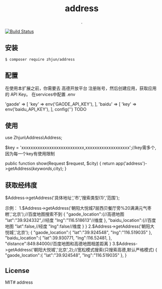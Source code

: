 <h1 align="center"> address </h1>

<p align="center"> .</p>


[![Build Status](https://travis-ci.org/overtrue/weather.svg?branch=master)](https://travis-ci.org/overtrue/weather)

## 安装

```shell
$ composer require zhjun/address
```
## 配置
在使用本扩展之前，你需要去 高德开放平台 注册账号，然后创建应用，获取应用的 API Key。
在services中配置
.env

'gaode' => [
        'key' => env('GAODE_API_KEY'),
    ],
 'baidu' => [
         'key' => env('baidu_API_KEY'),
    ],
config('')
TODO

## 使用

use Zhjun\Address\Address;

$key = 'xxxxxxxxxxxxxxxxxxxxxxxxxxx,xxxxxxxxxxxxxxxxxxx';//key需多个,因为每一个key有使用限制

public function show(Request $request, $city)
    {
        return app('address')->getAddress($keywords,$city);
    }



## 获取经纬度

$Address->getAddress('具体地址','市','搜索类型(1)','范围');


示例：
1.$Address->getAddress('朝阳大悦城7层西贝餐厅旁%20满满元气枣糕','北京');//百度地图搜索不到
{
   "gaode_location":{//高德地图
       "lat":"39.924332",//经度
       "lng":"116.518613"//维度
   },
   "baidu_location":{//百度地图
        "lat":false,//经度
        "lng":false//维度
   }
}
2.$Address->getAddress('朝阳大悦城','北京');
{
    "gaode_location":{
        "lat":"39.924548",
        "lng":"116.519035"
    },
    "baidu_location":{
        "lat":39.930771,
        "lng":116.52481,
    },
    "distance":849.84000//百度地图和高德地图相差距离
}
3.$Address->getAddress('朝阳大悦城','北京',2);//宽松模式搜索(只搜索高德,默认严格模式)
{
    "gaode_location":{
        "lat":"39.924548",
        "lng":"116.519035"
    },
}

## License

MIT# address
